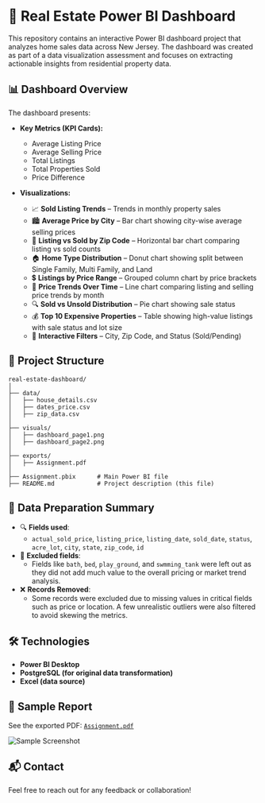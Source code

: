 
# 🏡 Real Estate Power BI Dashboard

This repository contains an interactive Power BI dashboard project that analyzes home sales data across New Jersey. The dashboard was created as part of a data visualization assessment and focuses on extracting actionable insights from residential property data.

## 📊 Dashboard Overview

The dashboard presents:

- **Key Metrics (KPI Cards):**
  - Average Listing Price
  - Average Selling Price
  - Total Listings
  - Total Properties Sold
  - Price Difference

- **Visualizations:**
  - 📈 **Sold Listing Trends** – Trends in monthly property sales
  - 🏙️ **Average Price by City** – Bar chart showing city-wise average selling prices
  - 🧭 **Listing vs Sold by Zip Code** – Horizontal bar chart comparing listing vs sold counts
  - 🏠 **Home Type Distribution** – Donut chart showing split between Single Family, Multi Family, and Land
  - 💲 **Listings by Price Range** – Grouped column chart by price brackets
  - 📅 **Price Trends Over Time** – Line chart comparing listing and selling price trends by month
  - 🔍 **Sold vs Unsold Distribution** – Pie chart showing sale status
  - 💰 **Top 10 Expensive Properties** – Table showing high-value listings with sale status and lot size
  - 🔘 **Interactive Filters** – City, Zip Code, and Status (Sold/Pending)

## 📁 Project Structure

```
real-estate-dashboard/
│
├── data/
│   ├── house_details.csv
│   ├── dates_price.csv
│   ├── zip_data.csv
│
├── visuals/
│   ├── dashboard_page1.png
│   ├── dashboard_page2.png
│
├── exports/
│   ├── Assignment.pdf
│
├── Assignment.pbix      # Main Power BI file
├── README.md            # Project description (this file)
```

## 🧼 Data Preparation Summary

- 🔍 **Fields used**:
  - `actual_sold_price`, `listing_price`, `listing_date`, `sold_date`, `status`, `acre_lot`, `city`, `state`, `zip_code`, `id`
- 🧹 **Excluded fields**:  
  - Fields like `bath`, `bed`, `play_ground`, and `swmming_tank` were left out as they did not add much value to the overall pricing or market trend analysis.
- ❌ **Records Removed**:
  - Some records were excluded due to missing values in critical fields such as price or location. A few unrealistic outliers were also filtered to avoid skewing the metrics.

## 🛠 Technologies

- **Power BI Desktop**
- **PostgreSQL (for original data transformation)**
- **Excel (data source)**

## 📎 Sample Report

See the exported PDF: [`Assignment.pdf`](./exports/Assignment.pdf)

![Sample Screenshot](./visuals/dashboard_page1.png)

## 📬 Contact

Feel free to reach out for any feedback or collaboration!
